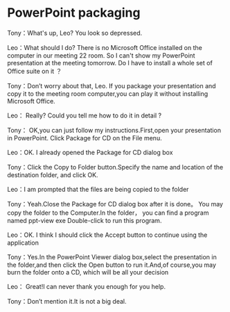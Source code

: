 # PowerPoint packaging

Tony：What's up, Leo? You look so depressed.

Leo：What should I do? There is no Microsoft Office installed on the computer in our meeting 22 room. So I can't show my PowerPoint presentation at the meeting tomorrow. Do I have to install a whole set of Office suite on it ？

Tony：Don’t worry about that, Leo. If you package your presentation and copy it to the meeting room computer,you can play it without installing Microsoft Office.

Leo： Really? Could you tell me how to do it in detail ?

Tony： OK,you can just follow my instructions.First,open your presentation in PowerPoint. Click Package for CD on the File menu.

Leo：OK. I already opened the Package for CD dialog box

Tony：Click the Copy to Folder button.Specify the name and location of the destination folder, and click OK.

Leo：I am prompted that the files are being copied to the folder

Tony：Yeah.Close the Package for CD dialog box after it is done。 You may copy the folder to the Computer.In the folder， you can find a program named ppt-view exe Double-click to run this program.

Leo：OK. I think I should click the Accept button to continue using the application

Tony：Yes.In the PowerPoint Viewer dialog box,select the presentation in the folder,and then click the Open button to run it.And,of course,you may burn the folder onto a CD, which will be all your decision

Leo： Great!I can never thank you enough for you help.

Tony：Don’t mention it.It is not a big deal.